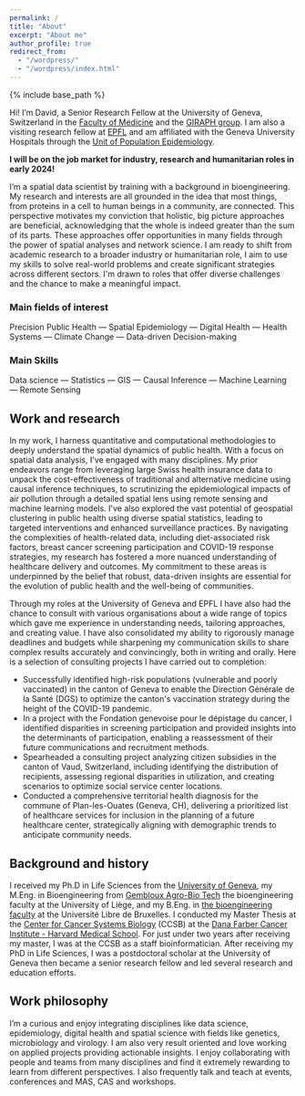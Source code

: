 ```yaml
---
permalink: /
title: "About"
excerpt: "About me"
author_profile: true
redirect_from: 
  - "/wordpress/"
  - "/wordpress/index.html"
---
```


{% include base_path %}

Hi! I’m David, a Senior Research Fellow at the University of Geneva, 
Switzerland in the [Faculty of Medicine](https://www.unige.ch/medecine/) 
and the [GIRAPH group](https://www.giraph.org/). I am also a visiting research fellow at [EPFL](https://www.epfl.ch/labs/lgb/geome/) 
and am affiliated with the Geneva University Hospitals through 
the [Unit of Population Epidemiology](https://www.hug.ch/medecine-premier-recours/uep).

**I will be on the job market for industry, research and humanitarian roles in early 2024!**

I’m a spatial data scientist by training with a background in bioengineering.
My research and interests are all grounded in the idea that most things, 
from proteins in a cell to human beings in a community, are connected. This perspective 
motivates my conviction that holistic, big picture approaches are beneficial, acknowledging
that the whole is indeed greater than the sum of its parts. These approaches 
offer opportunities in many fields through the power of spatial analyses
and network science. I am ready to shift from academic research to a broader industry
or humanitarian role, I aim to use my skills to solve real-world problems and
create significant strategies across different sectors. I'm drawn to roles that
offer diverse challenges and the chance to make a meaningful impact. 

### Main fields of interest
Precision Public Health — Spatial Epidemiology — Digital Health — Health Systems — Climate Change — Data-driven Decision-making

### Main Skills
Data science — Statistics — GIS — Causal Inference — Machine Learning — Remote Sensing

## Work and research
In my work, I harness quantitative and computational methodologies to deeply understand
the spatial dynamics of public health. With a focus on spatial data analysis,
I've engaged with many disciplines. My prior endeavors range from leveraging large
Swiss health insurance data to unpack the cost-effectiveness of traditional and
alternative medicine using causal inference techniques, to scrutinizing the
epidemiological impacts of air pollution through a detailed spatial lens using
remote sensing and machine learning models. I've also explored the vast potential
of geospatial clustering in public health using diverse spatial statistics, leading
to targeted interventions and enhanced surveillance practices. By navigating the
complexities of health-related data, including diet-associated risk factors, breast cancer screening participation
and COVID-19 response strategies, my research has fostered a more nuanced
understanding of healthcare delivery and outcomes. My commitment to these areas is
underpinned by the belief that robust, data-driven insights are essential for the
evolution of public health and the well-being of communities.

Through my roles at the University of Geneva and EPFL I have also had the chance to consult
with various organisations about a wide range of topics which gave me experience in
understanding needs, tailoring approaches, and creating value. I have also
consolidated my ability to rigorously manage deadlines and budgets while sharpening
my communication skills to share complex results accurately and convincingly, both
in writing and orally. Here is a selection of consulting projects I have carried out to completion:

- Successfully identified high-risk populations (vulnerable and poorly vaccinated) in the canton of Geneva to enable the Direction Générale de la Santé (DGS) to optimize the canton's vaccination strategy during the height of the COVID-19 pandemic.
- In a project with the Fondation genevoise pour le dépistage du cancer,  I identified disparities in screening participation and provided insights into the determinants of participation, enabling a reassessment of their future communications and recruitment methods.
- Spearheaded a consulting project analyzing citizen subsidies in the canton of Vaud, Switzerland, including identifying the distribution of
recipients, assessing regional disparities in utilization, and creating scenarios to optimize social service
center locations.
- Conducted a comprehensive territorial health diagnosis for the commune of Plan-les-Ouates (Geneva, CH), delivering a prioritized list of healthcare services for inclusion in the planning of a future healthcare center, strategically aligning with demographic trends to anticipate community needs.



## Background and history
I received my Ph.D in Life Sciences from the [University of Geneva](https://lifesciencesphd.unige.ch/), my M.Eng. in Bioengineering from [Gembloux Agro-Bio Tech](https://www.gembloux.uliege.be/cms/c_4039827/en/gembloux-agro-bio-tech) the bioengineering faculty at the University of Liège, and my B.Eng. in [the bioengineering faculty](https://www.ulb.be/en/programme/ba-irbi-1) at the Université Libre de Bruxelles. I conducted my Master Thesis at the [Center for Cancer Systems Biology](https://ccsb.dana-farber.org/) (CCSB) at the [Dana Farber Cancer Institute - Harvard Medical School](https://www.dana-farber.org/). For just under two years after receiving my master, I was at the CCSB as a staff bioinformatician. After receiving my PhD in Life Sciences, I was a postdoctoral scholar at the University of Geneva then became a senior research fellow and led several research and education efforts.

## Work philosophy
I’m a curious and enjoy integrating disciplines like data science, epidemiology, digital health and spatial science with fields like genetics, microbiology and virology. I am also very result oriented and love working on applied projects providing actionable insights. I enjoy collaborating with people and teams from many disciplines and find it extremely rewarding to learn from different perspectives. I also frequently talk and teach at events, conferences and MAS, CAS and workshops. 


